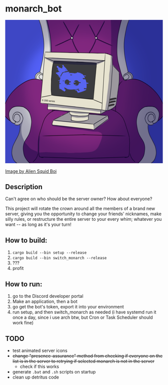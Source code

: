 # monarch_bot

![Profile Picture](monarch_bot_completed_pfp.png)

[Image by Alien Squid Boi](https://www.instagram.com/alien.squid.boi/)

## Description
Can't agree on who should be the server owner? How about everyone?

This project will rotate the crown around all the members of a brand new server, giving you the opportunity to change your friends' nicknames, make silly rules, or restructure the entire server to your every whim; whatever you want -- as long as it's your turn!

## How to build:
1) `cargo build --bin setup --release`
2) `cargo build --bin switch_monarch --release`
3) ???
4) profit

## How to run:
1) go to the Discord developer portal
2) Make an application, then a bot
3) go get the bot's token, export it into your environment
4) run setup, and then switch_monarch as needed (i have systemd run it once a day, since i use arch btw, but Cron or Task Scheduler should work fine)

## TODO
* test animated server icons
* ~~change "presence-assurance" method from checking if everyone on the list is in the server to retrying if selected monarch is not in the server~~
    * check if this works
* generate `.bat` and `.sh` scripts on startup
* clean up detritus code